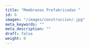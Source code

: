 ```yaml
---
title: "Membranas Prefabricadas	"
id: 6
imagen: "/images/construccion/.jpg"
meta_keywords: ""
meta_description: ""
draft: false
weight: 0
---
```

